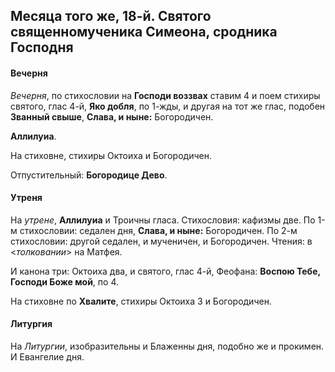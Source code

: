 
## Месяца того же, 18-й. Святого священномученика Симеона, сродника Господня 

#### Вечерня

*Вечерня*, по стихословии на **Господи воззвах** ставим 4 и поем стихиры святого, глас 4-й, **Яко добля**, 
по 1-жды, и другая на тот же глас, подобен **Званный свыше**, **Слава, и ныне:** Богородичен. 

**Аллилуиа**. 

На стиховне, стихиры Октоиха и Богородичен. 

Отпустительный: **Богородице Дево**.

#### Утреня

На *утрене*, **Аллилуиа** и Троичны гласа. Стихословия: кафизмы две. По 1-м стихословии: седален дня, 
**Слава, и ныне:** Богородичен. По 2-м стихословии: другой седален, и мученичен, и Богородичен. 
Чтения: в <*толковании*> на Матфея.

И канона три: Октоиха два, и святого, глас 4-й, Феофана: **Воспою Тебе, Господи Боже мой**, по 4. 

На стиховне по **Хвалите**, стихиры Октоиха 3 и Богородичен. 

#### Литургия

На *Литургии*, изобразительны и Блаженны дня, подобно же и прокимен. 
И Евангелие дня.
